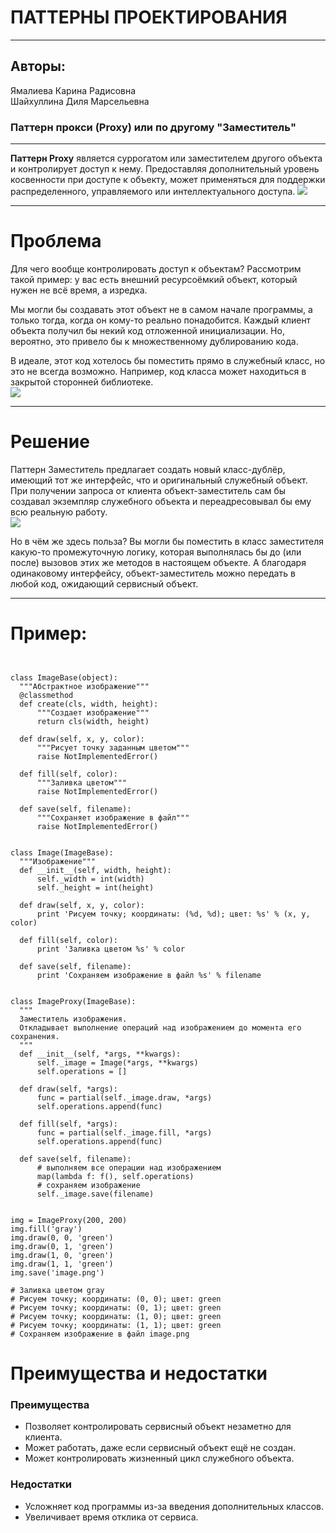 # ПАТТЕРНЫ ПРОЕКТИРОВАНИЯ
***
## Авторы:

Ямалиева Карина Радисовна  
Шайхуллина Диля Марсельевна

### Паттерн прокси (Proxy) или по другому "Заместитель"
***
**Паттерн Proxy** является суррогатом или замеcтителем другого объекта и контролирует доступ к нему. Предоставляя дополнительный уровень косвенности при доступе к объекту, может применяться для поддержки распределенного, управляемого или интеллектуального доступа.
![](https://user-images.githubusercontent.com/68103697/143173227-6366f90d-1d29-45bb-b4ad-d3887e67e0ef.png)
***
# Проблема

Для чего вообще контролировать доступ к объектам? Рассмотрим такой пример: у вас есть внешний ресурсоёмкий объект, который нужен не всё время, а изредка.

Мы могли бы создавать этот объект не в самом начале программы, а только тогда, когда он кому-то реально понадобится. Каждый клиент объекта получил бы некий код отложенной инициализации. Но, вероятно, это привело бы к множественному дублированию кода.

В идеале, этот код хотелось бы поместить прямо в служебный класс, но это не всегда возможно. Например, код класса может находиться в закрытой сторонней библиотеке.  
  ![](https://radioprog.ru/uploads/media/articles/0001/06/176ab278d373df58b44b5c54c166ac6ad76337d6.png)
***
  # Решение
  Паттерн Заместитель предлагает создать новый класс-дублёр, имеющий тот же интерфейс, что и оригинальный служебный объект. При получении запроса от клиента объект-заместитель сам бы создавал экземпляр служебного объекта и переадресовывал бы ему всю реальную работу.  
  ![](https://radioprog.ru/uploads/media/articles/0001/06/95339012955208c8eee66251b641c3ac81e4a585.png)  
  
Но в чём же здесь польза? Вы могли бы поместить в класс заместителя какую-то промежуточную логику, которая выполнялась бы до (или после) вызовов этих же методов в настоящем объекте. А благодаря одинаковому интерфейсу, объект-заместитель можно передать в любой код, ожидающий сервисный объект.
  ***
  # Пример: 
  ```from functools import partial
 
 
class ImageBase(object):
    """Абстрактное изображение"""
    @classmethod
    def create(cls, width, height):
        """Создает изображение"""
        return cls(width, height)
 
    def draw(self, x, y, color):
        """Рисует точку заданным цветом"""
        raise NotImplementedError()
 
    def fill(self, color):
        """Заливка цветом"""
        raise NotImplementedError()
 
    def save(self, filename):
        """Сохраняет изображение в файл"""
        raise NotImplementedError()
 
 
class Image(ImageBase):
    """Изображение"""
    def __init__(self, width, height):
        self._width = int(width)
        self._height = int(height)
 
    def draw(self, x, y, color):
        print 'Рисуем точку; координаты: (%d, %d); цвет: %s' % (x, y, color)
 
    def fill(self, color):
        print 'Заливка цветом %s' % color
 
    def save(self, filename):
        print 'Сохраняем изображение в файл %s' % filename
 
 
class ImageProxy(ImageBase):
    """
    Заместитель изображения.
    Откладывает выполнение операций над изображением до момента его сохранения.
    """
    def __init__(self, *args, **kwargs):
        self._image = Image(*args, **kwargs)
        self.operations = []
 
    def draw(self, *args):
        func = partial(self._image.draw, *args)
        self.operations.append(func)
 
    def fill(self, *args):
        func = partial(self._image.fill, *args)
        self.operations.append(func)
 
    def save(self, filename):
        # выполняем все операции над изображением
        map(lambda f: f(), self.operations)
        # сохраняем изображение
        self._image.save(filename)
 
 
img = ImageProxy(200, 200)
img.fill('gray')
img.draw(0, 0, 'green')
img.draw(0, 1, 'green')
img.draw(1, 0, 'green')
img.draw(1, 1, 'green')
img.save('image.png')
 
# Заливка цветом gray
# Рисуем точку; координаты: (0, 0); цвет: green
# Рисуем точку; координаты: (0, 1); цвет: green
# Рисуем точку; координаты: (1, 0); цвет: green
# Рисуем точку; координаты: (1, 1); цвет: green
# Сохраняем изображение в файл image.png
```
 # Преимущества и недостатки

### Преимущества

   * Позволяет контролировать сервисный объект незаметно для клиента.
   * Может работать, даже если сервисный объект ещё не создан.
   *  Может контролировать жизненный цикл служебного объекта.

### Недостатки

   * Усложняет код программы из-за введения дополнительных классов.
   * Увеличивает время отклика от сервиса.

